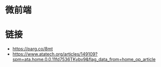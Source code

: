 # 微前端

# 链接

- https://parg.co/8mt
- https://www.atatech.org/articles/149109?spm=ata.home.0.0.11fd7536TKybv9&flag_data_from=home_op_article
